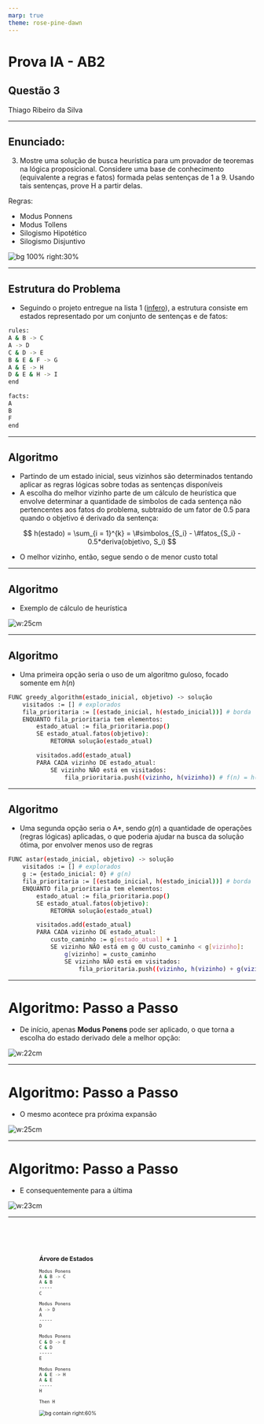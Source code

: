 ```yaml
---
marp: true
theme: rose-pine-dawn
---
```


<!-- markdownlint-disable -->

# Prova IA - AB2

## Questão 3

Thiago Ribeiro da Silva

---

## Enunciado:

3. Mostre uma solução de busca heurística para um provador de teoremas na lógica proposicional. Considere uma base de conhecimento (equivalente a regras e fatos) formada pelas sentenças de 1 a 9. Usando tais sentenças, prove H a partir delas.

Regras:

- Modus Ponnens
- Modus Tollens
- Silogismo Hipotético
- Silogismo Disjuntivo

![bg 100% right:30%](src/sentencas.png)

---

## Estrutura do Problema

- Seguindo o projeto entregue na lista 1 ([infero](https://github.com/ThiagoORuby/infero)), a estrutura consiste em estados representado por um conjunto de sentenças e de fatos:

```bash
rules:
A & B -> C
A -> D
C & D -> E
B & E & F -> G
A & E -> H
D & E & H -> I
end

facts:
A
B
F
end
```

---

## Algoritmo

- Partindo de um estado inicial, seus vizinhos são determinados tentando aplicar as regras lógicas sobre todas as sentenças disponíveis
- A escolha do melhor vizinho parte de um cálculo de heurística que envolve determinar a quantidade de símbolos de cada sentença não pertencentes aos fatos do problema, subtraído de um fator de 0.5 para quando o objetivo é derivado da sentença:

$$
h(estado) = \sum_{i = 1}^{k} = \#simbolos_{S_i} - \#fatos_{S_i} - 0.5*deriva(objetivo, S_i)
$$

- O melhor vizinho, então, segue sendo o de menor custo total

---

## Algoritmo

- Exemplo de cálculo de heurística

![w:25cm](src/q3/heuristic_example.png)

---

## Algoritmo

- Uma primeira opção seria o uso de um algoritmo guloso, focado somente em $h(n)$

```bash
FUNC greedy_algorithm(estado_inicial, objetivo) -> solução
    visitados := [] # explorados
    fila_prioritaria := [(estado_inicial, h(estado_inicial))] # borda
    ENQUANTO fila_prioritaria tem elementos:
        estado_atual := fila_prioritaria.pop()
        SE estado_atual.fatos(objetivo):
            RETORNA solução(estado_atual)

        visitados.add(estado_atual)
        PARA CADA vizinho DE estado_atual:
            SE vizinho NÃO está em visitados:
                fila_prioritaria.push((vizinho, h(vizinho)) # f(n) = h(n)
```

---

## Algoritmo

- Uma segunda opção seria o A\*, sendo $g(n)$ a quantidade de operações (regras lógicas) aplicadas, o que poderia ajudar na busca da solução ótima, por envolver menos uso de regras

```bash
FUNC astar(estado_inicial, objetivo) -> solução
    visitados := [] # explorados
    g := {estado_inicial: 0} # g(n)
    fila_prioritaria := [(estado_inicial, h(estado_inicial))] # borda
    ENQUANTO fila_prioritaria tem elementos:
        estado_atual := fila_prioritaria.pop()
        SE estado_atual.fatos(objetivo):
            RETORNA solução(estado_atual)

        visitados.add(estado_atual)
        PARA CADA vizinho DE estado_atual:
            custo_caminho := g[estado_atual] + 1
            SE vizinho NÃO está em g OU custo_caminho < g[vizinho]:
                g[vizinho] = custo_caminho
                SE vizinho NÃO está em visitados:
                    fila_prioritaria.push((vizinho, h(vizinho) + g(vizinho)) # f(n) = h(n) + g(n)

```

---

# Algoritmo: Passo a Passo

- De início, apenas **Modus Ponens** pode ser aplicado, o que torna a escolha do estado derivado dele a melhor opção:

![w:22cm](src/q3/first_depth.png)

---

# Algoritmo: Passo a Passo

- O mesmo acontece pra próxima expansão

![w:25cm](src/q3/second_depth.png)

---

# Algoritmo: Passo a Passo

- E consequentemente para a última

![w:23cm](src/q3/third_depth.png)

---

<section style="transform: scale(0.75);">
<h3>Árvore de Estados</h3>

```bash
Modus Ponens
A & B -> C
A & B
-----
C

Modus Ponens
A -> D
A
-----
D

Modus Ponens
C & D -> E
C & D
-----
E

Modus Ponens
A & E -> H
A & E
-----
H

Then H
```

![bg contain right:60%](src/q3/sentence_tree.png)

</section>

